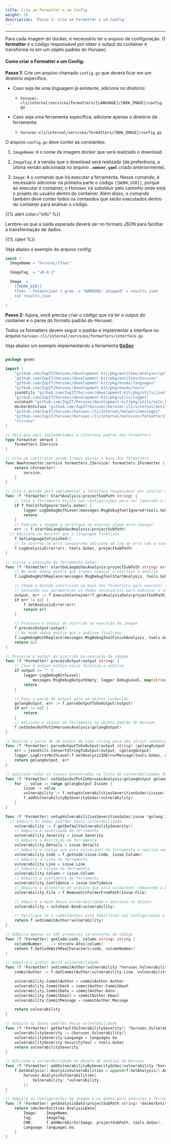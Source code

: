 ```yaml
---
title: Crie um Formatter e um Config
weight: 16
description: 'Passo 2: Crie um Formatter e um Config'
---
```


---

Para cada imagem do docker, é necessário ter o arquivo de configuração. O **formatter** é o código responsável por obter o output do container e transformá-lo em um objeto padrão do Horusec.

#### Como criar o Formatter e um Config: 

**Passo 1:** Crie um arquivo chamado `config.go` que deverá ficar em um diretório específico.

* Caso seja de uma linguagem já existente, adicione no diretório:
  * `horusec-cli/internal/services/formatters/[LANGUAGE]/[NEW_IMAGE]/config.go`

* Caso seja uma ferramenta específica, adicione apenas o diretório da ferramenta:
  * `horusec-cli/internal/services/formatters/[NEW_IMAGE]/config.go`

O arquivo `config.go` deve conter as constantes:

1. `ImageName`:  é o nome da imagem docker que será realizado o download.

2. `ImageTag`: é a versão que o download será realizado \(de preferência, a última versão adicionada no arquivo **`.semver.yaml`** criado anteriormente\).

3.  `Image`: é o comando que irá executar a ferramenta. Nesse comando, é necessário adicionar na primeira parte o código `{{WORK_DIR}}`, porque ao executar o container, o Horusec irá substituir pelo caminho onde está o projeto do usuário dentro do container. 
Além disso, o comando também deve conter todos os comandos que serão executados dentro do container para analisar o código.

{{% alert color="info" %}}

Lembre-se que a saída esperada deverá ser no formato JSON para facilitar a transformação de dados. 
 
{{% /alert %}}

Veja abaixo o exemplo do arquivo config: 

```go
const (
  ImageName = "horusec/tfsec"

  ImageTag  = "v0.0.1"

  Image  = `
    {{WORK_DIR}}
    tfsec --format=json | grep -v "WARNING: skipped" > results.json
    cat results.json
  `
)
```

**Passo 2:** Agora, você precisa criar o código que irá ler o output do container e o parse do formato padrão do Horusec. 

Todos os formatters devem seguir o padrão e implementar a interface no arquivo `horusec-cli/internal/services/formatters/interface.go` 

Veja abaixo um exemplo implementando a ferramenta [**GoSec**](https://github.com/securego/gosec)

```go

package gosec

import (
	"github.com/ZupIT/horusec/development-kit/pkg/entities/analyser/golang"
	"github.com/ZupIT/horusec/development-kit/pkg/entities/horusec"
	"github.com/ZupIT/horusec/development-kit/pkg/enums/languages"
	"github.com/ZupIT/horusec/development-kit/pkg/enums/tools"
	jsonUtils "github.com/ZupIT/horusec/development-kit/pkg/utils/json"
	"github.com/ZupIT/horusec/development-kit/pkg/utils/logger"
	vulnhash "github.com/ZupIT/horusec/development-kit/pkg/utils/vuln_hash"
	dockerEntities "github.com/ZupIT/horusec/horusec-cli/internal/entities/docker"
	"github.com/ZupIT/horusec/horusec-cli/internal/helpers/messages"
	"github.com/ZupIT/horusec/horusec-cli/internal/services/formatters"
	"strconv"
)

// Veja que aqui implementamos a interface padrão dos formatters
type Formatter struct {
	formatters.IService
}

// Crie um construtor aonde iremos passar a base dos formatters
func NewFormatter(service formatters.IService) formatters.IFormatter {
	return &Formatter{
		service,
	}
}

// Crie o metodo para implementar a interface responsável por iniciar a análise
func (f *Formatter) StartAnalysis(projectSubPath string) {
	// Caso a ferramenta exista nas configurações para ser ignorado a análise deverá terminar.
	if f.ToolIsToIgnore(tools.GoSec) {
		logger.LogDebugWithLevel(messages.MsgDebugToolIgnored+tools.GoSec.ToString(), logger.DebugLevel)
		return
	}
	// Execute a imagem e verifique se ocorreu algum erro inesper
	err := f.startGoLangGoSecAnalysis(projectSubPath)
  // Adicione no monitor que a linguagem finalizou
	f.SetLanguageIsFinished()
	// Se ocorreu um erro inesperado adicione um log de erro com o ocorrido
	f.LogAnalysisError(err, tools.GoSec, projectSubPath)
}

// Inicie a execução da ferramenta GoSec
func (f *Formatter) startGoLangGoSecAnalysis(projectSubPath string) error {
	// No modo debug mostre que iremos começar a realizar a análise
	f.LogDebugWithReplace(messages.MsgDebugToolStartAnalysis, tools.GoSec)

	// Chame o metodo construido na base dos formatters para executar sua ferramenta
	// passando nos paramentros os dados necessários para executar a imagem
	output, err := f.ExecuteContainer(f.getAnalysisData(projectSubPath))
	if err != nil {
		f.SetAnalysisError(err)
		return err
	}

	// Processe o output do ocorrido na execução da imagem
	f.processOutput(output)
	// No modo debug mostre que a análise finalizou
	f.LogDebugWithReplace(messages.MsgDebugToolFinishAnalysis, tools.GoSec)
	return nil
}

// Processe o output do ocorrido na execução da imagem
func (f *Formatter) processOutput(output string) {
	// Caso o output esteja vazio finalize a análise
	if output == "" {
		logger.LogDebugWithLevel(
			messages.MsgDebugOutputEmpty, logger.DebugLevel, map[string]interface{}{"tool": tools.GoSec.ToString()})
		return
	}

	// Faça o parse do output para um objeto conhecido
	golangOutput, err := f.parseOutputToGoOutput(output)
	if err != nil {
		return
	}
	// Adicione o output da ferramenta no objeto padrão do Horusec
	f.setGoSecOutPutInHorusecAnalysis(golangOutput)
}

// Realize o parse de um output do tipo string para uma struct conhecida
func (f *Formatter) parseOutputToGoOutput(output string) (golangOutput golang.Output, err error) {
	err = jsonUtils.ConvertStringToOutput(output, &golangOutput)
	logger.LogErrorWithLevel(f.GetAnalysisIDErrorMessage(tools.GoSec, output), err, logger.ErrorLevel)
	return golangOutput, err
}

// Adicione todas as issues encontradas na lista de vulnerabilidades do Horusec
func (f *Formatter) setGoSecOutPutInHorusecAnalysis(golangOutput golang.Output) {
	for _, value := range golangOutput.Issues {
		issue := value
		vulnerability := f.setupVulnerabilitiesSeveritiesGoSec(&issue)
		f.addVulnerabilityBySeverityGoSec(vulnerability)
	}
}

func (f *Formatter) setupVulnerabilitiesSeveritiesGoSec(issue *golang.Issue) *horusec.Vulnerability {
  // Adquira os dados padrões desta vulnerabilidade
	vulnerability := f.getDefaultVulnerabilitySeverity()
	// Adquira a severidade da ferramenta
	vulnerability.Severity = issue.Severity
	// Adquira a descrição da ferramenta
	vulnerability.Details = issue.Details
	// Adquira o codigo que está vulnerável da ferramenta e realize uma verificação para adquirir apenas os 100 primeiros caracteres depois da coluna informada!
	vulnerability.Code = f.getCode(issue.Code, issue.Column)
	// Adquira a linha da ferramenta
	vulnerability.Line = issue.Line
	// Adquira a coluna da ferramenta
	vulnerability.Column = issue.Column
	// Adquira a confidence da ferramenta
	vulnerability.Confidence = issue.Confidence
	// Adquira o diretório do arquivo que está vulnerável removendo a base da ferramenta, este método esta na base dos formatters
	vulnerability.File = f.RemoveSrcFolderFromPath(issue.File)

	// Adquira a hash dessa vulnerabilidade e adicione no objeto
	vulnerability = vulnhash.Bind(vulnerability)

	// Verifique se o commitAuthor está habilitado nas configurações e adquira usando comando pré existente na base dos formatters
	return f.setCommitAuthor(vulnerability)
}

// Adquira apenas os 100 primeiros caraceteres do código
func (f *Formatter) getCode(code, column string) string {
	columnNumber, _ := strconv.Atoi(column)
	return f.GetCodeWithMaxCharacters(code, columnNumber)
}

// Adquira o author desta vulnerabilidade
func (f *Formatter) setCommitAuthor(vulnerability *horusec.Vulnerability) *horusec.Vulnerability {
	commitAuthor := f.GetCommitAuthor(vulnerability.Line, vulnerability.File)

	vulnerability.CommitAuthor = commitAuthor.Author
	vulnerability.CommitHash = commitAuthor.CommitHash
	vulnerability.CommitDate = commitAuthor.Date
	vulnerability.CommitEmail = commitAuthor.Email
	vulnerability.CommitMessage = commitAuthor.Message

	return vulnerability
}

// Adquira os dados padrões dessa vulnerabilidade
func (f *Formatter) getDefaultVulnerabilitySeverity() *horusec.Vulnerability {
	vulnerabilitySeverity := &horusec.Vulnerability{}
	vulnerabilitySeverity.Language = languages.Go
	vulnerabilitySeverity.SecurityTool = tools.GoSec
	return vulnerabilitySeverity
}

// Adicione a vulnerabilidade no objeto de analise do Horusec 
func (f *Formatter) addVulnerabilityBySeverityGoSec(vulnerability *horusec.Vulnerability) {
	f.GetAnalysis().AnalysisVulnerabilities = append(f.GetAnalysis().AnalysisVulnerabilities,
		horusec.AnalysisVulnerabilities{
			Vulnerability: *vulnerability,
		})
}

// Adquira as configurações da imagem e os dados para executar a ferramenta
func (f *Formatter) getAnalysisData(projectSubPath string) *dockerEntities.AnalysisData {
	return &dockerEntities.AnalysisData{
		Image:    ImageName,
		Tag:      ImageTag,
		CMD:      f.AddWorkDirIn(Image, projectSubPath, tools.GoSec),
		Language: languages.Go,
	}
}

```
